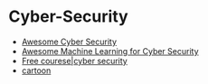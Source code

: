 # Cyber-Security
 - [Awesome Cyber Security
 ](https://github.com/fabionoth/awesome-cyber-security#certification)
 - [Awesome Machine Learning for Cyber Security](https://github.com/jivoi/awesome-ml-for-cybersecurity)
 - [Free courese|cyber security](https://www.cybrary.it/)
 - [cartoon](https://www.slanecartoon.com/-/galleries/security-cartoons)
